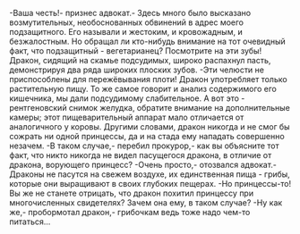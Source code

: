   -Ваша честь!- признес адвокат.- Здесь много было высказано возмутительных, необоснованных обвинений в адрес моего подзащитного. Его называли и жестоким, и кровожадным, и безжалостным. Но обращал ли кто-нибудь внимание на тот очевидный факт, что подзащитный - вегетарианец? Посмотрите на эти зубы!
Дракон, сидящий на скамье подсудимых, широко распахнул пасть, демонстрируя два ряда широких плоских зубов.
-Эти челюсти не приспособлены для пережёвывания плоти! Дракон употребляет только растительную пищу. То же самое говорит и анализ содержимого его кишечника, мы дали подсудимому слабительное. А вот это - рентгеновский снимок желудка, обратите внимание на дополнительные камеры; этот пищеварительный аппарат мало отличается от аналогичного у коровы. Другими словами, дракон никогда и не смог бы сожрать ни одной принцессы, да и на стада ему нападать совершенно незачем.
-В таком случае,- перебил прокурор,- как вы объясните тот факт, что никто никогда не видел пасущегося дракона, в отличие от дракона, ворующего принцесс?
-Очень просто,- отозвался адвокат.- Драконы не пасутся на свежем воздухе, их единственная пища - грибы, которые они выращивают в своих глубоких пещерах.
-Но принцессы-то! Вы же не станете отрицать, что дракон похитил принцессу при многочисленных свидетелях? Зачем она ему, в таком случае?
-Ну как же,- пробормотал дракон,- грибочкам ведь тоже надо чем-то питаться...      